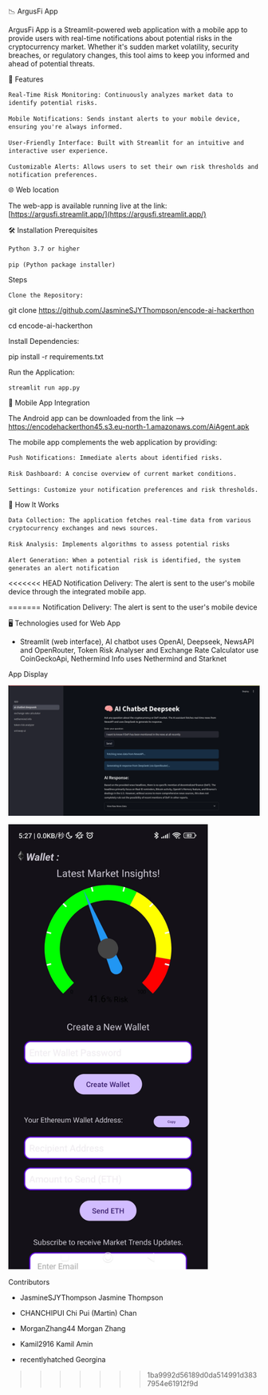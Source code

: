 📉 ArgusFi App

ArgusFi App is a Streamlit-powered web application with a mobile app to provide users with real-time notifications about potential risks in the cryptocurrency market. Whether it's sudden market volatility, security breaches, or regulatory changes, this tool aims to keep you informed and ahead of potential threats.

🚀 Features

    Real-Time Risk Monitoring: Continuously analyzes market data to identify potential risks.

    Mobile Notifications: Sends instant alerts to your mobile device, ensuring you're always informed.

    User-Friendly Interface: Built with Streamlit for an intuitive and interactive user experience.

    Customizable Alerts: Allows users to set their own risk thresholds and notification preferences.

🌐 Web location

The web-app is available running live at the link: [https://argusfi.streamlit.app/](https://argusfi.streamlit.app/)

🛠️ Installation
Prerequisites

    Python 3.7 or higher

    pip (Python package installer)

Steps

    Clone the Repository:

git clone https://github.com/JasmineSJYThompson/encode-ai-hackerthon

cd encode-ai-hackerthon

Install Dependencies:

pip install -r requirements.txt

Run the Application:

    streamlit run app.py
        
📱 Mobile App Integration

The Android app can be downloaded from the link --> https://encodehackerthon45.s3.eu-north-1.amazonaws.com/AiAgent.apk

The mobile app complements the web application by providing:


    Push Notifications: Immediate alerts about identified risks.

    Risk Dashboard: A concise overview of current market conditions.

    Settings: Customize your notification preferences and risk thresholds.

🧠 How It Works

    Data Collection: The application fetches real-time data from various cryptocurrency exchanges and news sources.

    Risk Analysis: Implements algorithms to assess potential risks

    Alert Generation: When a potential risk is identified, the system generates an alert notification

<<<<<<< HEAD
    Notification Delivery: The alert is sent to the user's mobile device through the integrated mobile app.
 
=======
    Notification Delivery: The alert is sent to the user's mobile device

🖥️ Technologies used for Web App

- Streamlit (web interface), AI chatbot uses OpenAI, Deepseek, NewsAPI and OpenRouter, Token Risk Analyser and Exchange Rate Calculator use CoinGeckoApi, Nethermind Info uses Nethermind and Starknet

App Display

![Screenshot2](images/screenshot2.png)

<img src="images/screenshot3.jpg" width="400" />

Contributors

- JasmineSJYThompson Jasmine Thompson

- CHANCHIPUI Chi Pui (Martin) Chan

- MorganZhang44 Morgan Zhang

- Kamil2916 Kamil Amin

- recentlyhatched Georgina
>>>>>>> 1ba9992d56189d0da514991d3837954e61912f9d
